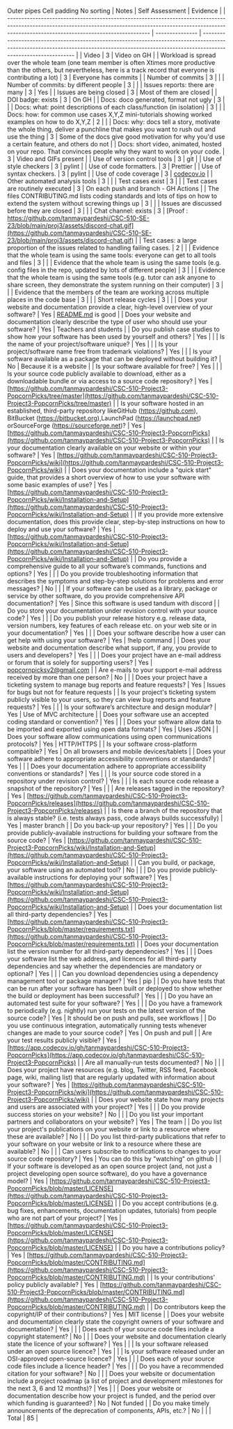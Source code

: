  Outer pipes  Cell padding 
No sorting
| Notes                                                                                                                                                                                                           | Self Assessment | Evidence                                                                                                                                                                                     |
| --------------------------------------------------------------------------------------------------------------------------------------------------------------------------------------------------------------- | --------------- | -------------------------------------------------------------------------------------------------------------------------------------------------------------------------------------------- |
| Video                                                                                                                                                                                                           | 3               | Video on GH                                                                                                                                                                                  |
| Workload is spread over the whole team (one team member is often Xtimes more productive than the others, but nevertheless, here is a track record that everyone is contributing a lot)                          | 3               | Everyone has commits                                                                                                                                                                         |
| Number of commits                                                                                                                                                                                               | 3               |                                                                                                                                                                                              |
| Number of commits: by different people                                                                                                                                                                          | 3               |                                                                                                                                                                                              |
| Issues reports: there are many                                                                                                                                                                                  | 3               | Yes                                                                                                                                                                                          |
| Issues are being closed                                                                                                                                                                                         | 3               | Most of them are closed                                                                                                                                                                      |
| DOI badge: exists                                                                                                                                                                                               | 3               | On GH                                                                                                                                                                                        |
| Docs: doco generated, format not ugly                                                                                                                                                                           | 3               |                                                                                                                                                                                              |
| Docs: what: point descriptions of each class/function (in isolation)                                                                                                                                            | 3               |                                                                                                                                                                                              |
| Docs: how: for common use cases X,Y,Z mini-tutorials showing worked examples on how to do X,Y,Z                                                                                                                 | 2               |                                                                                                                                                                                              |
| Docs: why: docs tell a story, motivate the whole thing, deliver a punchline that makes you want to rush out and use the thing                                                                                   | 3               | Some of the docs give good motivation for why you'd use a certain feature, and others do not                                                                                                 |
| Docs: short video, animated, hosted on your repo. That convinces people why they want to work on your code.                                                                                                     | 3               | Video and GIFs present                                                                                                                                                                       |
| Use of version control tools                                                                                                                                                                                    | 3               | git                                                                                                                                                                                          |
| Use of style checkers                                                                                                                                                                                           | 3               | pylint                                                                                                                                                                                       |
| Use of code formatters.                                                                                                                                                                                         | 3               | Prettier                                                                                                                                                                                     |
| Use of syntax checkers.                                                                                                                                                                                         | 3               | pylint                                                                                                                                                                                       |
| Use of code coverage                                                                                                                                                                                            | 3               | [codecov.io](http://codecov.io/)                                                                                                                                                             |
| Other automated analysis tools                                                                                                                                                                                  | 3               |                                                                                                                                                                                              |
| Test cases exist                                                                                                                                                                                                | 3               |                                                                                                                                                                                              |
| Test cases are routinely executed                                                                                                                                                                               | 3               | On each push and branch - GH Actions                                                                                                                                                         |
| The files CONTRIBUTING.md lists coding standards and lots of tips on how to extend the system without screwing things up                                                                                        | 3               |                                                                                                                                                                                              |
| Issues are discussed before they are closed                                                                                                                                                                     | 3               |                                                                                                                                                                                              |
| Chat channel: exists                                                                                                                                                                                            | 3               | [Proof : https://github.com/tanmaypardeshi/CSC-510-SE-23/blob/main/proj3/assets/discord-chat.gif](https://github.com/tanmaypardeshi/CSC-510-SE-23/blob/main/proj3/assets/discord-chat.gif)   |
| Test cases: a large proportion of the issues related to handling failing cases.                                                                                                                                 | 2               |                                                                                                                                                                                              |
| Evidence that the whole team is using the same tools: everyone can get to all tools and files                                                                                                                   | 3               |                                                                                                                                                                                              |
| Evidence that the whole team is using the same tools (e.g. config files in the repo, updated by lots of different people)                                                                                       | 3               |                                                                                                                                                                                              |
| Evidence that the whole team is using the same tools (e.g. tutor can ask anyone to share screen, they demonstrate the system running on their computer)                                                         | 3               |                                                                                                                                                                                              |
| Evidence that the members of the team are working across multiple places in the code base                                                                                                                       | 3               |                                                                                                                                                                                              |
| Short release cycles                                                                                                                                                                                            | 3               |                                                                                                                                                                                              |
| Does your website and documentation provide a clear, high-level overview of your software?                                                                                                                      | Yes             | [README.md](http://readme.md/) is good                                                                                                                                                       |
| Does your website and documentation clearly describe the type of user who should use your software?                                                                                                             | Yes             | Teachers and students                                                                                                                                                                        |
| Do you publish case studies to show how your software has been used by yourself and others?                                                                                                                     | Yes             |                                                                                                                                                                                              |
| Is the name of your project/software unique?                                                                                                                                                                    | Yes             |                                                                                                                                                                                              |
| Is your project/software name free from trademark violations?                                                                                                                                                   | Yes             |                                                                                                                                                                                              |
| Is your software available as a package that can be deployed without building it?                                                                                                                               | No              | Because it is a website                                                                                                                                                                      |
| Is your software available for free?                                                                                                                                                                            | Yes             |                                                                                                                                                                                              |
| Is your source code publicly available to download, either as a downloadable bundle or via access to a source code repository?                                                                                  | Yes             | [https://github.com/tanmaypardeshi/CSC-510-Project3-PopcornPicks/tree/master](https://github.com/tanmaypardeshi/CSC-510-Project3-PopcornPicks/tree/master)                                   |
| Is your software hosted in an established, third-party repository likeGitHub (https://github.com), BitBucket (https://bitbucket.org),LaunchPad (https://launchpad.net) orSourceForge (https://sourceforge.net)? | Yes             | [https://github.com/tanmaypardeshi/CSC-510-Project3-PopcornPicks](https://github.com/tanmaypardeshi/CSC-510-Project3-PopcornPicks)                                                           |
| Is your documentation clearly available on your website or within your software?                                                                                                                                | Yes             | [https://github.com/tanmaypardeshi/CSC-510-Project3-PopcornPicks/wiki](https://github.com/tanmaypardeshi/CSC-510-Project3-PopcornPicks/wiki)                                                 |
| Does your documentation include a "quick start" guide, that provides a short overview of how to use your software with some basic examples of use?                                                              | Yes             | [https://github.com/tanmaypardeshi/CSC-510-Project3-PopcornPicks/wiki/Installation-and-Setup](https://github.com/tanmaypardeshi/CSC-510-Project3-PopcornPicks/wiki/Installation-and-Setup)   |
| If you provide more extensive documentation, does this provide clear, step-by-step instructions on how to deploy and use your software?                                                                         | Yes             | [https://github.com/tanmaypardeshi/CSC-510-Project3-PopcornPicks/wiki/Installation-and-Setup](https://github.com/tanmaypardeshi/CSC-510-Project3-PopcornPicks/wiki/Installation-and-Setup)   |
| Do you provide a comprehensive guide to all your software’s commands, functions and options?                                                                                                                    | Yes             |                                                                                                                                                                                              |
| Do you provide troubleshooting information that describes the symptoms and step-by-step solutions for problems and error messages?                                                                              | No              |                                                                                                                                                                                              |
| If your software can be used as a library, package or service by other software, do you provide comprehensive API documentation?                                                                                | Yes             | Since this software is used tandum with discord                                                                                                                                              |
| Do you store your documentation under revision control with your source code?                                                                                                                                   | Yes             |                                                                                                                                                                                              |
| Do you publish your release history e.g. release data, version numbers, key features of each release etc. on your web site or in your documentation?                                                            | Yes             |                                                                                                                                                                                              |
| Does your software describe how a user can get help with using your software?                                                                                                                                   | Yes             | !help command                                                                                                                                                                                |
| Does your website and documentation describe what support, if any, you provide to users and developers?                                                                                                         | Yes             |                                                                                                                                                                                              |
| Does your project have an e-mail address or forum that is solely for supporting users?                                                                                                                          | Yes             | popcornpicksv2@gmail.com                                                                                                                                                                     |
| Are e-mails to your support e-mail address received by more than one person?                                                                                                                                    | No              |                                                                                                                                                                                              |
| Does your project have a ticketing system to manage bug reports and feature requests?                                                                                                                           | Yes             | Issues for bugs but not for feature requests                                                                                                                                                 |
| Is your project's ticketing system publicly visible to your users, so they can view bug reports and feature requests?                                                                                           | Yes             |                                                                                                                                                                                              |
| Is your software’s architecture and design modular?                                                                                                                                                             | Yes             | Use of MVC architecture                                                                                                                                                                      |
| Does your software use an accepted coding standard or convention?                                                                                                                                               | Yes             |                                                                                                                                                                                              |
| Does your software allow data to be imported and exported using open data formats?                                                                                                                              | Yes             | Uses JSON                                                                                                                                                                                    |
| Does your software allow communications using open communications protocols?                                                                                                                                    | Yes             | HTTP/HTTPS                                                                                                                                                                                   |
| Is your software cross-platform compatible?                                                                                                                                                                     | Yes             | On all browsers and mobile devices/tablets                                                                                                                                                   |
| Does your software adhere to appropriate accessibility conventions or standards?                                                                                                                                | Yes             |                                                                                                                                                                                              |
| Does your documentation adhere to appropriate accessibility conventions or standards?                                                                                                                           | Yes             |                                                                                                                                                                                              |
| Is your source code stored in a repository under revision control?                                                                                                                                              | Yes             |                                                                                                                                                                                              |
| Is each source code release a snapshot of the repository?                                                                                                                                                       | Yes             |                                                                                                                                                                                              |
| Are releases tagged in the repository?                                                                                                                                                                          | Yes             | [https://github.com/tanmaypardeshi/CSC-510-Project3-PopcornPicks/releases](https://github.com/tanmaypardeshi/CSC-510-Project3-PopcornPicks/releases)                                         |
| Is there a branch of the repository that is always stable? (i.e. tests always pass, code always builds successfully)                                                                                            | Yes             | master branch                                                                                                                                                                                |
| Do you back-up your repository?                                                                                                                                                                                 | Yes             |                                                                                                                                                                                              |
| Do you provide publicly-available instructions for building your software from the source code?                                                                                                                 | Yes             | [https://github.com/tanmaypardeshi/CSC-510-Project3-PopcornPicks/wiki/Installation-and-Setup](https://github.com/tanmaypardeshi/CSC-510-Project3-PopcornPicks/wiki/Installation-and-Setup)   |
| Can you build, or package, your software using an automated tool?                                                                                                                                               | No              |                                                                                                                                                                                              |
| Do you provide publicly-available instructions for deploying your software?                                                                                                                                     | Yes             | [https://github.com/tanmaypardeshi/CSC-510-Project3-PopcornPicks/wiki/Installation-and-Setup](https://github.com/tanmaypardeshi/CSC-510-Project3-PopcornPicks/wiki/Installation-and-Setup)   |
| Does your documentation list all third-party dependencies?                                                                                                                                                      | Yes             | [https://github.com/tanmaypardeshi/CSC-510-Project3-PopcornPicks/blob/master/requirements.txt](https://github.com/tanmaypardeshi/CSC-510-Project3-PopcornPicks/blob/master/requirements.txt) |
| Does your documentation list the version number for all third-party dependencies?                                                                                                                               | Yes             |                                                                                                                                                                                              |
| Does your software list the web address, and licences for all third-party dependencies and say whether the dependencies are mandatory or optional?                                                              | Yes             |                                                                                                                                                                                              |
| Can you download dependencies using a dependency management tool or package manager?                                                                                                                            | Yes             | pip                                                                                                                                                                                          |
| Do you have tests that can be run after your software has been built or deployed to show whether the build or deployment has been successful?                                                                   | Yes             |                                                                                                                                                                                              |
| Do you have an automated test suite for your software?                                                                                                                                                          | Yes             |                                                                                                                                                                                              |
| Do you have a framework to periodically (e.g. nightly) run your tests on the latest version of the source code?                                                                                                 | Yes             | It should be on push and pulls, see workflows                                                                                                                                                |
| Do you use continuous integration, automatically running tests whenever changes are made to your source code?                                                                                                   | Yes             | On push and pull                                                                                                                                                                             |
| Are your test results publicly visible?                                                                                                                                                                         | Yes             | [https://app.codecov.io/gh/tanmaypardeshi/CSC-510-Project3-PopcornPicks](https://app.codecov.io/gh/tanmaypardeshi/CSC-510-Project3-PopcornPicks)                                             |
| Are all manually-run tests documented?                                                                                                                                                                          | No              |                                                                                                                                                                                              |
| Does your project have resources (e.g. blog, Twitter, RSS feed, Facebook page, wiki, mailing list) that are regularly updated with information about your software?                                             | Yes             | [https://github.com/tanmaypardeshi/CSC-510-Project3-PopcornPicks/wiki](https://github.com/tanmaypardeshi/CSC-510-Project3-PopcornPicks/wiki)                                                 |
| Does your website state how many projects and users are associated with your project?                                                                                                                           | Yes             |                                                                                                                                                                                              |
| Do you provide success stories on your website?                                                                                                                                                                 | No              |                                                                                                                                                                                              |
| Do you list your important partners and collaborators on your website?                                                                                                                                          | Yes             | The team                                                                                                                                                                                     |
| Do you list your project's publications on your website or link to a resource where these are available?                                                                                                        | No              |                                                                                                                                                                                              |
| Do you list third-party publications that refer to your software on your website or link to a resource where these are available?                                                                               | No              |                                                                                                                                                                                              |
| Can users subscribe to notifications to changes to your source code repository?                                                                                                                                 | Yes             | You can do this by "watching" on github                                                                                                                                                      |
| If your software is developed as an open source project (and, not just a project developing open source software), do you have a governance model?                                                              | Yes             | [https://github.com/tanmaypardeshi/CSC-510-Project3-PopcornPicks/blob/master/LICENSE](https://github.com/tanmaypardeshi/CSC-510-Project3-PopcornPicks/blob/master/LICENSE)                   |
| Do you accept contributions (e.g. bug fixes, enhancements, documentation updates, tutorials) from people who are not part of your project?                                                                      | Yes             | [https://github.com/tanmaypardeshi/CSC-510-Project3-PopcornPicks/blob/master/LICENSE](https://github.com/tanmaypardeshi/CSC-510-Project3-PopcornPicks/blob/master/LICENSE)                   |
| Do you have a contributions policy?                                                                                                                                                                             | Yes             | [https://github.com/tanmaypardeshi/CSC-510-Project3-PopcornPicks/blob/master/CONTRIBUTING.md](https://github.com/tanmaypardeshi/CSC-510-Project3-PopcornPicks/blob/master/CONTRIBUTING.md)   |
| Is your contributions' policy publicly available?                                                                                                                                                               | Yes             | [https://github.com/tanmaypardeshi/CSC-510-Project3-PopcornPicks/blob/master/CONTRIBUTING.md](https://github.com/tanmaypardeshi/CSC-510-Project3-PopcornPicks/blob/master/CONTRIBUTING.md)   |
| Do contributors keep the copyright/IP of their contributions?                                                                                                                                                   | Yes             | MIT license                                                                                                                                                                                  |
| Does your website and documentation clearly state the copyright owners of your software and documentation?                                                                                                      | Yes             |                                                                                                                                                                                              |
| Does each of your source code files include a copyright statement?                                                                                                                                              | No              |                                                                                                                                                                                              |
| Does your website and documentation clearly state the licence of your software?                                                                                                                                 | Yes             |                                                                                                                                                                                              |
| Is your software released under an open source licence?                                                                                                                                                         | Yes             |                                                                                                                                                                                              |
| Is your software released under an OSI-approved open-source licence?                                                                                                                                            | Yes             |                                                                                                                                                                                              |
| Does each of your source code files include a licence header?                                                                                                                                                   | Yes             |                                                                                                                                                                                              |
| Do you have a recommended citation for your software?                                                                                                                                                           | No              |                                                                                                                                                                                              |
| Does your website or documentation include a project roadmap (a list of project and development milestones for the next 3, 6 and 12 months)?                                                                    | Yes             |                                                                                                                                                                                              |
| Does your website or documentation describe how your project is funded, and the period over which funding is guaranteed?                                                                                        | No              | Not funded                                                                                                                                                                                   |
| Do you make timely announcements of the deprecation of components, APIs, etc.?                                                                                                                                  | No              |                                                                                                                                                                                              |
| Total                                                                                                                                                                                                           | 85              |
